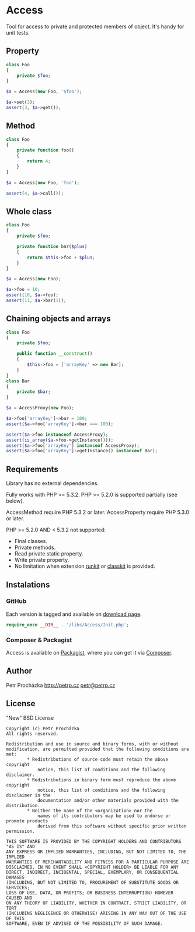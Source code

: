 Access
======

Tool for access to private and protected members of object. It's handy for unit tests.


Property
--------

```php
class Foo
{
	private $foo;
}

$a = Access(new Foo, '$foo');

$a->set(3);
assert(3, $a->get());
```


Method
------

```php
class Foo
{
	private function foo()
	{
		return 4;
	}
}

$a = Access(new Foo, 'foo');

assert(4, $a->call());
```


Whole class
-----------

```php
class Foo
{
	private $foo;

	private function bar($plus)
	{
		return $this->foo + $plus;
	}
}

$a = Access(new Foo);

$a->foo = 10;
assert(10, $a->foo);
assert(11, $a->bar(1));
```


## Chaining objects and arrays

```php
class Foo
{
	private $foo;

	public function __construct()
	{
		$this->foo = ['arrayKey' => new Bar];
	}
}
class Bar
{
	private $bar;
}

$a = AccessProxy(new Foo);

$a->foo['arrayKey']->bar = 100;
assert($a->foo['arrayKey']->bar === 100);

assert($a->foo instanceof AccessProxy);
assert(is_array($a->foo->getInstance()));
assert($a->foo['arrayKey'] instanceof AccessProxy);
assert($a->foo['arrayKey']->getInstance() instanceof Bar);
```


Requirements
------------
Library has no external dependencies.

Fully works with PHP >= 5.3.2.
PHP >= 5.2.0 is supported partially (see below).

AccessMethod require PHP 5.3.2 or later.
AccessProperty require PHP 5.3.0 or later.

PHP >= 5.2.0 AND < 5.3.2 not supported:
 * Final classes.
 * Private methods.
 * Read private static property.
 * Write private property.
 * No limitation when extension [runkit](https://pecl.php.net/package/runkit) or [classkit](https://pecl.php.net/package/classkit) is provided.


Instalations
------------

### GitHub

Each version is tagged and available on [download page](https://github.com/PetrP/Access/tags).

```php
require_once __DIR__ . '/libs/Access/Init.php';
```

### Composer & Packagist

Access is available on [Packagist](http://packagist.org/packages/PetrP/Access), where you can get it via [Composer](http://getcomposer.org).


Author
-------
Petr Procházka
http://petrp.cz petr@petrp.cz


License
-------
"New" BSD License

```
Copyright (c) Petr Procházka
All rights reserved.

Redistribution and use in source and binary forms, with or without
modification, are permitted provided that the following conditions are met:
		* Redistributions of source code must retain the above copyright
			notice, this list of conditions and the following disclaimer.
		* Redistributions in binary form must reproduce the above copyright
			notice, this list of conditions and the following disclaimer in the
			documentation and/or other materials provided with the distribution.
		* Neither the name of the <organization> nor the
			names of its contributors may be used to endorse or promote products
			derived from this software without specific prior written permission.

THIS SOFTWARE IS PROVIDED BY THE COPYRIGHT HOLDERS AND CONTRIBUTORS "AS IS" AND
ANY EXPRESS OR IMPLIED WARRANTIES, INCLUDING, BUT NOT LIMITED TO, THE IMPLIED
WARRANTIES OF MERCHANTABILITY AND FITNESS FOR A PARTICULAR PURPOSE ARE
DISCLAIMED. IN NO EVENT SHALL <COPYRIGHT HOLDER> BE LIABLE FOR ANY
DIRECT, INDIRECT, INCIDENTAL, SPECIAL, EXEMPLARY, OR CONSEQUENTIAL DAMAGES
(INCLUDING, BUT NOT LIMITED TO, PROCUREMENT OF SUBSTITUTE GOODS OR SERVICES;
LOSS OF USE, DATA, OR PROFITS; OR BUSINESS INTERRUPTION) HOWEVER CAUSED AND
ON ANY THEORY OF LIABILITY, WHETHER IN CONTRACT, STRICT LIABILITY, OR TORT
(INCLUDING NEGLIGENCE OR OTHERWISE) ARISING IN ANY WAY OUT OF THE USE OF THIS
SOFTWARE, EVEN IF ADVISED OF THE POSSIBILITY OF SUCH DAMAGE.
```
